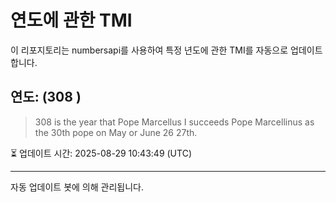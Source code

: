 
# 연도에 관한 TMI

이 리포지토리는 numbersapi를 사용하여 특정 년도에 관한 TMI를 자동으로 업데이트합니다.

## 연도: (308 )
> 308 is the year that Pope Marcellus I succeeds Pope Marcellinus as the 30th pope on May or June 26 27th.

⏳ 업데이트 시간: 2025-08-29 10:43:49 (UTC)

---
자동 업데이트 봇에 의해 관리됩니다.
